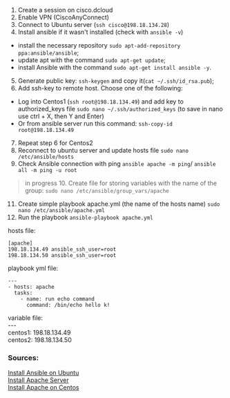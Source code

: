 1. Create a session on cisco.dcloud
2. Enable VPN (CiscoAnyConnect)
3. Connect to Ubuntu server (`ssh cisco@198.18.134.28`)
4. Install ansible if it wasn't installed (check with `ansible -v`)
  * install the necessary repository `sudo apt-add-repository ppa:ansible/ansible`;
  * update apt with the command `sudo apt-get update`;
  * install Ansible with the command `sudo apt-get install ansible -y`.
5. Generate public key: `ssh-keygen` and copy it(`cat ~/.ssh/id_rsa.pub`);
6. Add ssh-key to remote host. Choose one of the following: 
  * Log into Centos1 (`ssh root@198.18.134.49`) and add key to authorized_keys file `sudo nano ~/.ssh/authorized_keys` (to save in nano use ctrl + X, then Y and Enter)
  * Or from ansible server run this command: `ssh-copy-id root@198.18.134.49`
7. Repeat step 6 for Centos2
8. Reconnect to ubuntu server and update hosts file `sudo nano /etc/ansible/hosts`
9. Check Ansible connection with ping `ansible apache -m ping`/ `ansible all -m ping -u root`

> in progress
> 10. Create file for storing variables with the name of the group: `sudo nano /etc/ansible/group_vars/apache`

11. Create simple playbook apache.yml (the name of the hosts name) `sudo nano /etc/ansible/apache.yml`
12. Run the playbook `ansible-playbook apache.yml`



hosts file:
```
[apache]
198.18.134.49 ansible_ssh_user=root
198.18.134.50 ansible_ssh_user=root
```

playbook  yml file:
```
---
- hosts: apache
  tasks:
    - name: run echo command
      command: /bin/echo hello k!
```

variable file:\
---\
centos1: 198.18.134.49\
centos2: 198.18.134.50


### Sources:
[Install Ansible on Ubuntu](https://www.techrepublic.com/article/how-to-install-ansible-on-ubuntu-server-18-04/)\
[Install Apache Server](https://www.bogotobogo.com/DevOps/Ansible/Ansible_SettingUp_Webservers_Apache.php)\
[Install Apache on Centos](https://www.vultr.com/docs/how-to-install-apache-on-centos-7/?gclid=Cj0KCQjw1qL6BRCmARIsADV9JtYvUn_K0HSbl7wtMxWJQUtZct7il6qXKgVEWapXC6VZrvgXqBEdmR8aAjCXEALw_wcB)
